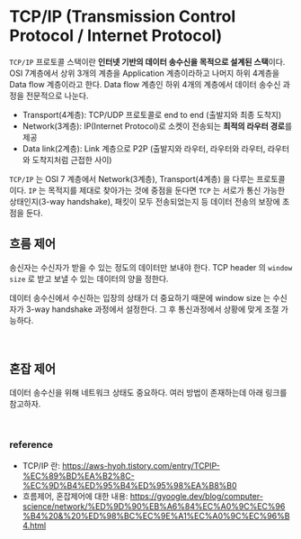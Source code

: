 # TCP/IP (Transmission Control Protocol / Internet Protocol)

```TCP/IP``` 프로토콜 스택이란 **인터넷 기반의 데이터 송수신을 목적으로 설계된 스택**이다.
OSI 7계층에서 상위 3개의 계층을 Application 계층이라하고 나머지 하위 4계층을 Data flow 계층이라고 한다. Data flow 계층인 하위 4개의 계층에서 데이터 송수신 과정을 전문적으로 나눈다.

- Transport(4계층): TCP/UDP 프로토콜로 end to end (출발지와 최종 도착지)
- Network(3계층): IP(Internet Protocol)로 소켓이 전송되는 **최적의 라우터 경로**를 제공
- Data link(2계층): Link 계층으로 P2P (출발지와 라우터, 라우터와 라우터, 라우터와 도착지처럼 근접한 사이)

```TCP/IP``` 는 OSI 7 계층에서 Network(3계층), Transport(4계층) 을 다루는 프로토콜이다. ```IP``` 는 목적지를 제대로 찾아가는 것에 중점을 둔다면 ```TCP``` 는 서로가 통신 가능한 상태인지(3-way handshake), 패킷이 모두 전송되었는지 등 데이터 전송의 보장에 초점을 둔다.

## 흐름 제어

송신자는 수신자가 받을 수 있는 정도의 데이터만 보내야 한다. TCP header 의 ```window size``` 로 받고 보낼 수 있는 데이터의 양을 정한다.

데이터 송수신에서 수신하는 입장의 상태가 더 중요하기 때문에 window size 는 수신자가 3-way handshake 과정에서 설정한다. 그 후 통신과정에서 상황에 맞게 조절 가능하다.

<br>

## 혼잡 제어

데이터 송수신을 위해 네트워크 상태도 중요하다. 여러 방법이 존재하는데 아래 링크를 참고하자.

<br>

### reference

- TCP/IP 란: https://aws-hyoh.tistory.com/entry/TCPIP-%EC%89%BD%EA%B2%8C-%EC%9D%B4%ED%95%B4%ED%95%98%EA%B8%B0
- 흐름제어, 혼잡제어에 대한 내용: https://gyoogle.dev/blog/computer-science/network/%ED%9D%90%EB%A6%84%EC%A0%9C%EC%96%B4%20&%20%ED%98%BC%EC%9E%A1%EC%A0%9C%EC%96%B4.html

